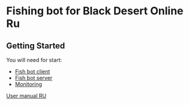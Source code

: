 # Fishing bot for Black Desert Online Ru

## Getting Started

You will need for start:
* [Fish bot client](https://github.com/Symb1OS/fishing)
* [Fish bot server](https://github.com/Symb1OS/fishingserver)
* [Monitoring](https://github.com/Symb1OS/monitoring)

[User manual RU](https://docs.google.com/document/d/1DkkaUYzsAG57zADdlMZyV0jzGTR5s-Vo13wi64Z0TC8/edit?usp=sharing)
